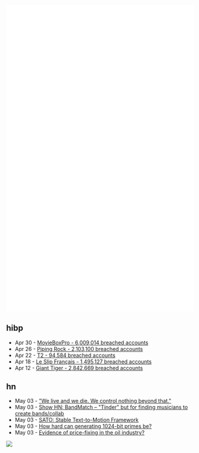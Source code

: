 ![Metrics](https://raw.githubusercontent.com/phixion/phixion/master/metrics.svg)

## hibp

<!--
for https://github.com/phixion/phixion/blob/main/.github/workflows/feeds.yml
-->
<!--START_SECTION:haveibeenpwnd-->
- Apr 30 - [MovieBoxPro - 6,009,014 breached accounts](https://haveibeenpwned.com/PwnedWebsites#MovieBoxPro)
- Apr 26 - [Piping Rock - 2,103,100 breached accounts](https://haveibeenpwned.com/PwnedWebsites#PipingRock)
- Apr 22 - [T2 - 94,584 breached accounts](https://haveibeenpwned.com/PwnedWebsites#T2)
- Apr 18 - [Le Slip Français - 1,495,127 breached accounts](https://haveibeenpwned.com/PwnedWebsites#LeSlipFrancais)
- Apr 12 - [Giant Tiger - 2,842,669 breached accounts](https://haveibeenpwned.com/PwnedWebsites#GiantTiger)
<!--END_SECTION:haveibeenpwnd-->

## hn

<!--
for https://github.com/phixion/phixion/blob/main/.github/workflows/feeds.yml
-->
<!--START_SECTION:hn-->
- May 03 - ["We live and we die. We control nothing beyond that."](https://americandreaming.substack.com/p/we-live-and-we-die-we-control-nothing)
- May 03 - [Show HN: BandMatch – "Tinder" but for finding musicians to create bands/collab](https://bandmatch.app)
- May 03 - [SATO: Stable Text-to-Motion Framework](https://sato-team.github.io/Stable-Text-to-Motion-Framework/)
- May 03 - [How hard can generating 1024-bit primes be?](https://glitchcomet.com/articles/1024-bit-primes/)
- May 03 - [Evidence of price-fixing in the oil industry?](https://www.thebignewsletter.com/p/an-oil-price-fixing-conspiracy-caused)
<!--END_SECTION:hn-->

<!--
for https://yhype.me
-->
![](https://hit.yhype.me/github/profile?user_id=13013670)
